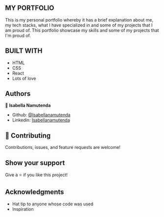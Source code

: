 ## MY PORTFOLIO
This is my personal portfolio whereby it has a brief explanation about me, my tech stacks, what I have specialized in and some of my projects that I am proud of.
This portfolio showcase my skills and some of my projects that I'm proud of.

## BUILT WITH
- HTML
- CSS
- React
- Lots of love



## Authors

👤 **Isabella Namutenda**

-   Github: [@Isabellanamutenda](https://github.com/Isabellanamutenda)
-   Linkedin: [Isabellanamutenda](https://www.linkedin.com/in/isabella-namutenda/)


## 🤝 Contributing

Contributions, issues, and feature requests are welcome!


## Show your support

Give a ⭐️ if you like this project!

## Acknowledgments

- Hat tip to anyone whose code was used
- Inspiration

